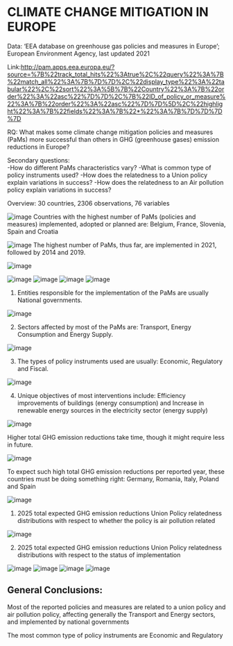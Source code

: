 # CLIMATE CHANGE MITIGATION IN EUROPE

Data: ‘EEA database on greenhouse gas policies and measures in Europe’; 
European Environment Agency, last updated 2021 



Link:http://pam.apps.eea.europa.eu/?source=%7B%22track_total_hits%22%3Atrue%2C%22query%22%3A%7B%22match_all%22%3A%7B%7D%7D%2C%22display_type%22%3A%22tabular%22%2C%22sort%22%3A%5B%7B%22Country%22%3A%7B%22order%22%3A%22asc%22%7D%7D%2C%7B%22ID_of_policy_or_measure%22%3A%7B%22order%22%3A%22asc%22%7D%7D%5D%2C%22highlight%22%3A%7B%22fields%22%3A%7B%22*%22%3A%7B%7D%7D%7D%7D

RQ: 
What makes some climate change mitigation policies and measures (PaMs) more successful than others in GHG (greenhouse gases) emission reductions in Europe?

Secondary questions:	
-How do different PaMs characteristics vary?
-What is common type of policy instruments used?
-How does the relatedness to a Union policy explain variations in success? 
-How does the relatedness to an Air pollution policy explain variations in success?




Overview: 30 countries, 2306 observations, 76 variables 


![image](https://user-images.githubusercontent.com/49118489/191823088-047e7efd-486c-4823-a33a-578b33a2eca1.png)
Countries with the highest number of PaMs (policies and measures) implemented, adopted or planned are:
Belgium, France, Slovenia, Spain and Croatia


![image](https://user-images.githubusercontent.com/49118489/191823397-7e313689-23e1-4454-9f6c-488b55bdfa72.png)
The highest number of PaMs, thus far, are implemented in 2021, followed by 2014 and 2019.



![image](https://user-images.githubusercontent.com/49118489/191823462-50ffc10d-611e-41d7-b9fd-9208a2dff3be.png)

![image](https://user-images.githubusercontent.com/49118489/191823625-8b39d5a2-0875-498a-8f44-9b14c9ce5b95.png)
![image](https://user-images.githubusercontent.com/49118489/191823658-4131baf7-cadc-47aa-9deb-8b5f5e411883.png)
![image](https://user-images.githubusercontent.com/49118489/191823730-00ca46e4-5ead-4245-a996-2c50df4b38ea.png)
![image](https://user-images.githubusercontent.com/49118489/191823821-c1918198-9c95-4639-9eca-63cfd4ac87db.png)

1. Entities responsible for the implementation of the PaMs are usually National governments. 

![image](https://user-images.githubusercontent.com/49118489/191823898-4ee89a44-2ac4-4a8d-9fbd-669474a22b2b.png)

2. Sectors affected by most of the PaMs are: Transport, Energy Consumption and Energy Supply. 

![image](https://user-images.githubusercontent.com/49118489/191823985-b3e5b936-aad4-4c35-a543-980d5a885108.png)

3. The types of policy instruments used are usually: Economic, Regulatory and Fiscal.  

![image](https://user-images.githubusercontent.com/49118489/191823960-72aa3d2b-6e9f-469b-a981-ee45a1a71db7.png)

4. Unique objectives of most interventions include: Efficiency improvements of buildings (energy consumption)  and Increase in renewable energy sources in the electricity sector (energy supply)  


![image](https://user-images.githubusercontent.com/49118489/191824118-e58b2bbf-c9a2-47fb-a5f8-457d4233397b.png)

Higher total GHG emission reductions take time, though it might require less in future.


![image](https://user-images.githubusercontent.com/49118489/191824194-7fce8ab8-c30b-4fb4-83d2-82723ce20ea9.png)

To expect such high total GHG emission reductions per reported year, these countries must be doing something right: 
Germany, Romania, Italy, Poland and Spain 


![image](https://user-images.githubusercontent.com/49118489/191824281-33684c20-c549-439e-bbe4-ec25d1732785.png)

1. 2025 total expected GHG emission reductions Union Policy relatedness distributions with respect to whether the policy is air pollution related

![image](https://user-images.githubusercontent.com/49118489/191824436-a5734c47-a742-4fd8-a6ab-51d989ed6183.png)

2. 2025 total expected GHG emission reductions Union Policy relatedness distributions with respect to the status of implementation


![image](https://user-images.githubusercontent.com/49118489/191824685-5f3b98bb-834f-4a60-a8a7-0d251882eed7.png)
![image](https://user-images.githubusercontent.com/49118489/191824856-609de8a5-1966-46a9-8074-ba660f640d89.png)
![image](https://user-images.githubusercontent.com/49118489/191824867-fa48681e-7ac3-4e9b-ac52-d8c48c52a10d.png)
![image](https://user-images.githubusercontent.com/49118489/191824879-8eb9cf4b-c5e0-4fbd-a54f-c5e5359a1e60.png)



General Conclusions:
--------------------

Most of the reported policies and measures are related to a union policy and air pollution policy, 
affecting generally the Transport and Energy sectors, and implemented by national governments

The most common type of policy instruments are Economic and Regulatory











